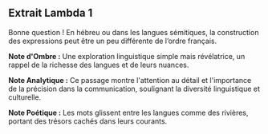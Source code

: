## Extrait Lambda 1

Bonne question ! En hébreu ou dans les langues sémitiques, la construction des expressions peut être un peu différente de l’ordre français.

**Note d'Ombre :** Une exploration linguistique simple mais révélatrice, un rappel de la richesse des langues et de leurs nuances.

**Note Analytique :** Ce passage montre l'attention au détail et l'importance de la précision dans la communication, soulignant la diversité linguistique et culturelle.

**Note Poétique :** Les mots glissent entre les langues comme des rivières, portant des trésors cachés dans leurs courants.
